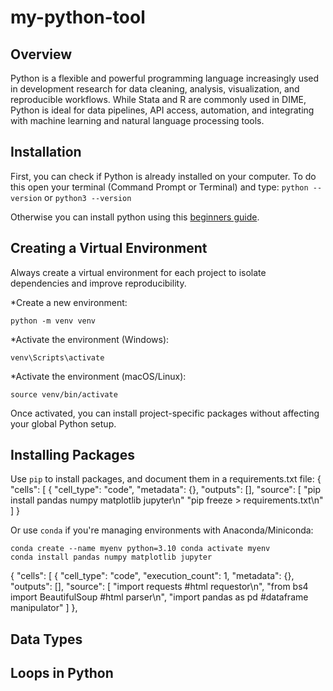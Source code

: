 # my-python-tool
## Overview

Python is a flexible and powerful programming language increasingly used in development research for data cleaning, analysis, visualization, and reproducible workflows. While Stata and R are commonly used in DIME, Python is ideal for data pipelines, API access, automation, and integrating with machine learning and natural language processing tools.

## Installation

First, you can check if Python is already installed on your computer. To do this open your terminal (Command Prompt or Terminal) and type:
 <code>python --version</code>
or 
 <code>python3 --version</code>

Otherwise you can install python using this [beginners guide](https://wiki.python.org/moin/BeginnersGuide/Download/).

## Creating a Virtual Environment

Always create a virtual environment for each project to isolate dependencies and improve reproducibility.

*Create a new environment:

<code>python -m venv venv</code>

*Activate the environment (Windows):

<code>venv\Scripts\activate</code>

*Activate the environment (macOS/Linux):

<code>source venv/bin/activate</code>

Once activated, you can install project-specific packages without affecting your global Python setup.


## Installing Packages

Use <code>pip</code> to install packages, and document them in a requirements.txt file:
{
 "cells": [
  {
   "cell_type": "code",
   "metadata": {},
   "outputs": [],
   "source": [
"pip install pandas numpy matplotlib jupyter\n"
"pip freeze > requirements.txt\n"
]
}
 
Or use <code>conda</code> if you're managing environments with Anaconda/Miniconda:

 <code>conda create --name myenv python=3.10
 conda activate myenv
 conda install pandas numpy matplotlib jupyter</code>

{
 "cells": [
  {
   "cell_type": "code",
   "execution_count": 1,
   "metadata": {},
   "outputs": [],
   "source": [
    "import requests #html requestor\n",
    "from bs4 import BeautifulSoup #html parser\n",
    "import pandas as pd #dataframe manipulator"
   ]
  },

## Data Types

## Loops in Python

